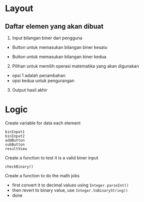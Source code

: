 # Layout

## Daftar elemen yang akan dibuat

1. Input bilangan biner dari pengguna 
   
- Button untuk memasukan bilangan biner kesatu

- Button untuk memasukan bilangan biner kedua 

2. Pilihan untuk memilih operasi matematika yang akan digunakan

- opsi 1 adalah penambahan
- opsi kedua untuk pengurangan

3. Output hasil akhir

# Logic

Create variable for data each element 

```
binInput1
binInput2
addButton
subButton
resultView
```

Create a function to test it is a valid biner input

```
checkBinary()
```

Create a function to do the math jobs

- first convert it to decimal values using `Integer.parseInt()`
- then revert to binary value, use `Integer.toBinaryString()`
- done 
